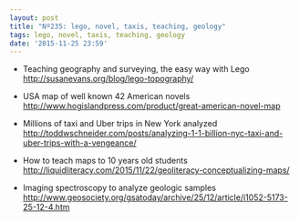 ```yaml
---
layout: post
title: "Nº235: lego, novel, taxis, teaching, geology"
tags: lego, novel, taxis, teaching, geology
date: '2015-11-25 23:59'
---
```


* Teaching geography and surveying, the easy way with Lego
  http://susanevans.org/blog/lego-topography/

* USA map of well known 42 American novels
  http://www.hogislandpress.com/product/great-american-novel-map

* Millions of taxi and Uber trips in New York analyzed
  http://toddwschneider.com/posts/analyzing-1-1-billion-nyc-taxi-and-uber-trips-with-a-vengeance/

* How to teach maps to 10 years old students
  http://liquidliteracy.com/2015/11/22/geoliteracy-conceptualizing-maps/

* Imaging spectroscopy to analyze geologic samples
  http://www.geosociety.org/gsatoday/archive/25/12/article/i1052-5173-25-12-4.htm
